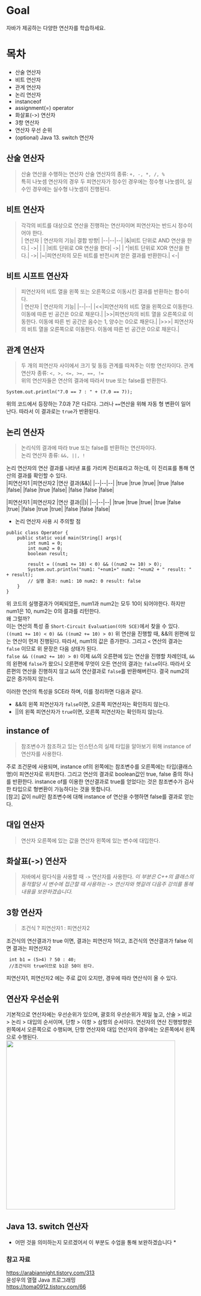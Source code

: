 # Goal
자바가 제공하는 다양한 연산자를 학습하세요.

# 목차
* 산술 연산자
* 비트 연산자
* 관계 연산자
* 논리 연산자
* instanceof
* assignment(=) operator
* 화살표(->) 연산자
* 3항 연산자
* 연산자 우선 순위
* (optional) Java 13. switch 연산자

## 산술 연산자
> 산술 연산을 수행하는 연산자
산술 연산자의 종류: `+, -, *, /, %`  
특히 나눗셈 연산자의 경우 두 피연산자가 정수인 경우에는 정수형 나눗셈이, 실수인 경우에는 실수형 나눗셈이 진행된다.  

## 비트 연산자
> 각각의 비트를 대상으로 연산을 진행하는 연산자이며 피연산자는 반드시 정수이어야 한다.  
| 연산자 | 연산자의 기능| 결합 방향|
|--|--|--|
|&|비트 단위로 AND 연산을 한다.| ->|
| | |비트 단위로 OR 연산을 한다| ->|
| ^|비트 단위로 XOR 연산을 한다.| ->|
|~|피연산자의 모든 비트를 반전시켜 얻은 결과를 반환한다.| <-|
  

## 비트 시프트 연산자
> 피연산자의 비트 열을 왼쪽 또는 오른쪽으로 이동시킨 결과를 반환하는 함수이다.  
| 연산자 | 연산자의 기능|
|--|--|
|<<|피연산자의 비트 열을 왼쪽으로 이동한다. 이동에 따른 빈 공간은 0으로 채운다.|
|>>|피연산자의 비트 열을 오른쪽으로 이동한다. 이동에 따른 빈 공간은 음수는 1, 양수는 0으로 채운다.|
|>>>| 피연산자의 비트 열을 오른쪽으로 이동한다. 이동에 따른 빈 공간은 0으로 채운다.|
  

## 관계 연산자 
> 두 개의 피연산자 사이에서 크기 및 동등 관계를 따져주는 이항 연산자이다. 
관계 연산자 종류: `<, >, <=, >=, ==, !=`  
위의 연산자들은 연산의 결과에 따라서 true 또는 false를 반환한다. 

```
System.out.println("7.0 == 7 : " + (7.0 == 7));
```
위의 코드에서 등장하는 7.0과 7은 다르다. 그러나 `==`연산을 위해 자동 형 변환이 일어난다. 따라서 이 결과로는 `true`가 반환된다.

## 논리 연산자
> 논리식의 결과에 따라 true 또는 false를 반환하는 연산자이다.   
논리 연산자 종류: `&&, ||, !`  

논리 연산자의 연산 결과를 나타낸 표를 가리켜 진리표라고 하는데, 이 진리표를 통해 연산의 결과를 확인할 수 있다.  
|피연산자1 |피연산자2 |연산 결과(&&)|
|--|--|--|
|true |true |true|
|true |false |false|
|false |true |false|
|false |false |false|
  

|피연산자1 |피연산자2 |연산 결과(||)|
|--|--|--|
|true |true |true|
|true |false |true|
|false |true |true|
|false |false |false|

* 논리 연산자 사용 시 주의할 점
```
public class Operator {
    public static void main(String[] args){
        int num1 = 0;
        int num2 = 0;
        boolean result;

        result = ((num1 += 10) < 0) && ((num2 += 10) > 0);
        System.out.println("num1: "+num1+" num2: "+num2 + " result: " + result);
        // 실행 결과: num1: 10 num2: 0 result: false
    }
}
```

위 코드의 실행결과가 어찌되었든, num1과 num2는 모두 10이 되어야한다. 하지만 num1은 10, num2는 0의 결과를 리턴한다.  
왜 그럴까?  
이는 연산의 특성 중 `Short-Circuit Evaluation(이하 SCE)`에서 찾을 수 있다.   
```((num1 += 10) < 0) && ((num2 += 10) > 0)```
위 연산을 진행할 때, &&의 왼편에 있는 연산이 먼저 진행된다. 따라서, num1의 값은 증가한다. 그리고 `<` 연산의 결과는 `false` 이므로 위 문장은 다음 상태가 된다.  
```false && ((num2 += 10) > 0)```
이제 `&&`의 오른편에 있는 연산을 진행할 차례인데, `&&`의 왼편에 `false`가 왔으니 오른편에 무엇이 오든 연산의 결과는 `false`이다. 따라서 오른편의 연산을 진행하지 않고 `&&`의 연산결과로 `false`를 반환해버린다. 결국 num2의 값은 증가하지 않는다.  

이러한 연산의 특성을 SCE라 하며, 이를 정리하면 다음과 같다.  
* &&의 왼쪽 피연산자가 `false`이면, 오른쪽 피연산자는 확인하지 않는다.  
* ||의 왼쪽 피연산자가 `true`이면, 오른쪽 피연산자는 확인하지 않는다.  


## instance of
> 참조변수가 참조하고 있는 인스턴스의 실제 타입을 알아보기 위해 instance of 연산자를 사용한다. 
  
주로 조건문에 사용되며, instance of의 왼쪽에는 참조변수를 오른쪽에는 타입(클래스명)이 피연산자로 위치한다. 그리고 연산의 결과로 boolean값인 true, false 중의 하나를 반환한다. instance of를 이용한 연산결과로 true를 얻었다는 것은 참조변수가 검사한 타입으로 형변환이 가능하다는 것을 뜻합니다.  
[참고] 값이 null인 참조변수에 대해 instance of 연산을 수행하면 false를 결과로 얻는다. 

## 대입 연산자
> 연산자 오른쪽에 있는 값을 연산자 왼쪽에 있는 변수에 대입한다.

## 화살표(->) 연산자
> 자바에서 람다식을 사용할 때 `->` 연산자를 사용한다. 
*이 부분은 C++의 클래스의 동적할당 시 변수에 접근할 때 사용하는 -> 연산자와 헷갈려 다음주 강의를 통해 내용을 보완하겠습니다.*

## 3항 연산자
> 조건식 ? 피연산자1 : 피연산자2

조건식의 연산결과가 true 이면, 결과는 피연산자 1이고, 조건식의 연산결과가 false 이면 결과는 피연산자2
```
 int b1 = (5>4) ? 50 : 40;
 //조건식이 true이므로 b1은 50이 된다. 
```
피연산자1, 피연산자2 에는 주로 값이 오지만, 경우에 따라 연산식이 올 수 있다.

## 연산자 우선순위
기본적으로 연산자에는 우선순위가 있으며, 괄호의 우선순위가 제일 높고, 산술 > 비교 > 논리 > 대입의 순서이며, 단항 > 이항 > 삼항의 순서이다. 연산자의 연산 진행방향은 왼쪽에서 오른쪽으로 수행되며, 단항 연산자와 대입 연산자의 경우에는 오른쪽에서 왼쪽으로 수행된다.
<img src="https://t1.daumcdn.net/cfile/tistory/997A014D5A90B9B00D" width ="450px">  

## Java 13. switch 연산자
* 어떤 것을 의미하는지 모르겠어서 이 부분도 수업을 통해 보완하겠습니다 *  

### 참고 자료
https://arabiannight.tistory.com/313  
윤성우의 열혈 Java 프로그래밍  
https://toma0912.tistory.com/66  
